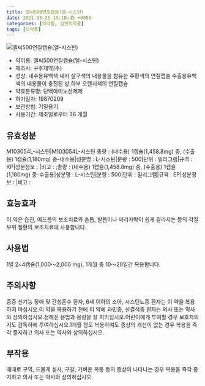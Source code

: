 ```yaml
---
title: 엘씨500연질캡슐(엘-시스틴)
date: 2021-05-25 19:10:45 +0800
categories: [의약품, 일반의약품]
tags: [의약품]
---
```

![엘씨500연질캡슐(엘-시스틴)](https://nedrug.mfds.go.kr/pbp/cmn/itemImageDownload/154601161228600065)

- 약이름: 엘씨500연질캡슐(엘-시스틴)
- 제조사: 구주제약(주)
- 성상: 내수용유백색 내지 살구색의 내용물을 함유한 주황색의 연질캡슐 
수출용유백색의 내용물이 충진된 상,하부 오렌지색의 연질캡슐
- 약효분류명: 단백아미노산제제
- 허가일자: 19870209
- 보관방법: 기밀용기
- 사용기간: 제조일로부터 36 개월
## 유효성분
M103054L-시스틴|M103054L-시스틴
총량 : (내수용) 1캡슐(1,458.8mg) 중, (수출용) 1캡슐(1,180mg) 중-내수용|성분명 : L-시스틴|분량 : 500|단위 : 밀리그램|규격 : KP|성분정보 : |비고 : ;총량 : (내수용) 1캡슐(1,458.8mg) 중, (수출용) 1캡슐(1,180mg) 중-수출용|성분명 : L-시스틴|분량 : 500|단위 : 밀리그램|규격 : EP|성분정보 : |비고 :
## 효능효과
이 약은 습진, 여드름의 보조치료와 손톱, 발톱이나 머리카락이 쉽게 갈라지는 등의 각질부위 질환의 보조치료에 사용합니다.
## 사용법
1일 2~4캡슐(1,000～2,000 mg), 1개월 중 10～20일간 복용합니다.
## 주의사항
중증 신기능 장애 및 간성혼수 환자, 6세 이하의 소아, 시스틴뇨증 환자는 이 약을 복용하지 마십시오.이 약을 복용하기 전에 이 약에 과민증, 신결석증 환자는 의사 또는 약사와 상의하십시오.정해진 용법과 용량을 잘 지키십시오.어린이에게 투여할 경우 보호자의 지도 감독하에 투여하십시오.1개월 정도 복용하여도 증상의 개선이 없는 경우 복용을 즉각 중지하고 의사 또는 약사와 상의하십시오.
## 부작용
때때로 구역, 드물게 설사, 구갈, 가벼운 복통 등의 증상이 나타나는 경우 복용을 즉각 중지하고 의사 또는 약사와 상의하십시오.
